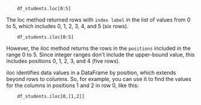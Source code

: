 
```
    df_students.loc[0:5]
```
The loc method returned rows with `index label` in the list of values from 0 to 5, which includes 0, 1, 2, 3, 4, and 5 (six rows). 


```
    df_students.iloc[0:5]
```
However, the iloc method returns the rows in the `positions` included in the range 0 to 5. Since integer ranges don't include the upper-bound value, this includes positions 0, 1, 2, 3, and 4 (five rows).

iloc identifies data values in a DataFrame by position, which extends beyond rows to columns. So, for example, you can use it to find the values for the columns in positions 1 and 2 in row 0, like this:
```
    df_students.iloc[0,[1,2]]
```
